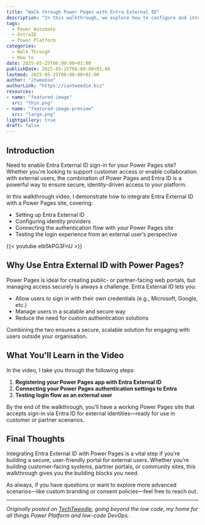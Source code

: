 ```yaml
---
title: "Walk through Power Pages with Entra External ID"
description: "In this walkthrough, we explore how to configure and integrate Entra External ID with Power Pages to streamline authentication for external users. Whether you’re working with partners, customers, or a public-facing site, this guide shows you how to enable secure, Entra ID-based access with minimal fuss."
tags:
  - Power Automate
  - EntraID
  - Power Platform
categories:
  - Walk Through
  - How to
date: 2025-05-25T06:00:00+01:00
publishDate: 2025-05-25T06:00:00+01:00
lastmod: 2025-05-25T06:00:00+01:00
author: "itweedie"
authorLink: "https://iantweedie.biz"
resources:
- name: "featured-image"
  src: "thin.png"
- name: "featured-image-preview"
  src: "large.png"
lightgallery: true
draft: false
---
```


## Introduction

Need to enable Entra External ID sign-in for your Power Pages site? Whether you're looking to support customer access or enable collaboration with external users, the combination of Power Pages and Entra ID is a powerful way to ensure secure, identity-driven access to your platform.

In this walkthrough video, I demonstrate how to integrate Entra External ID with a Power Pages site, covering:

- Setting up Entra External ID
- Configuring identity providers
- Connecting the authentication flow with your Power Pages site
- Testing the login experience from an external user’s perspective

{{< youtube elb5kPG3FnU >}}

## Why Use Entra External ID with Power Pages?

Power Pages is ideal for creating public- or partner-facing web portals, but managing access securely is always a challenge. Entra External ID lets you:

- Allow users to sign in with their own credentials (e.g., Microsoft, Google, etc.)
- Manage users in a scalable and secure way
- Reduce the need for custom authentication solutions

Combining the two ensures a secure, scalable solution for engaging with users outside your organisation.

## What You'll Learn in the Video

In the video, I take you through the following steps:

1. **Registering your Power Pages app with Entra External ID**
2. **Connecting your Power Pages authentication settings to Entra**
3. **Testing login flow as an external user**

By the end of the walkthrough, you’ll have a working Power Pages site that accepts sign-in via Entra ID for external identities—ready for use in customer or partner scenarios.

## Final Thoughts

Integrating Entra External ID with Power Pages is a vital step if you’re building a secure, user-friendly portal for external users. Whether you’re building customer-facing systems, partner portals, or community sites, this walkthrough gives you the building blocks you need.

As always, if you have questions or want to explore more advanced scenarios—like custom branding or consent policies—feel free to reach out.

---

*Originally posted on [TechTweedie](https://techtweedie.github.io), going beyond the low code, my home for all things Power Platform and low-code DevOps.*